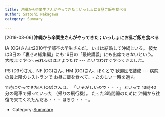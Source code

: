 ```yaml
---
title: 沖縄から卒業生さんがやってきた；いっしょにお昼ご飯を食べる
author: Satoshi Nakagawa
category: Summary

---
```


[2019-03-06] **沖縄から卒業生さんがやってきた；いっしょにお昼ご飯を食べる** 

 IA (OG)さんは2010年学部卒の学生さんだ。
いまは結婚して沖縄にいる。
彼女は3日の「裏ゼミ総集編」にも
16日の「最終講義」にも出席できないという。
大阪までやって来れるのはきょうだけ ---
というわけでやってきました。

 PS (D3+)さん、NF (OG)さん、HM (OG)さん、ぼくとで
歓迎団を結成 ---
病院の最上階のレストランで
お昼ご飯を食べて、-
たのしい一時を過す。

 11時にやってきたIA (OG)さんは、
「いそがしいので・・・」といって
13時40分の電車で帰っていった
（帰りの飛行機）。
たった3時間弱のために
沖縄から往復で来てくれたんだぁ・・・
ほろり・・・。

- Category: [Summary](https://merapano.github.io/categories.html#Summary)

